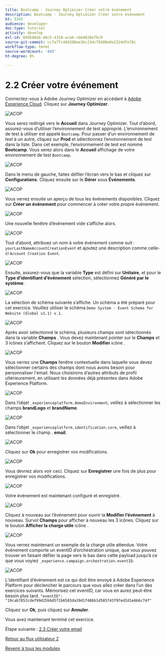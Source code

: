 ```yaml
---
title: Bootcamp - Journey Optimizer Créer votre événement
description: Bootcamp - Journey Optimizer Créer votre événement
kt: 5342
audience: developer
doc-type: tutorial
activity: develop
exl-id: 89db40ab-d4c5-4310-aca6-cb64828e7bc9
source-git-commit: cc7a77c4dd380ae1bc23dc75608e8e2224dfe78c
workflow-type: tm+mt
source-wordcount: '443'
ht-degree: 0%

---
```


# 2.2 Créer votre événement

Connectez-vous à Adobe Journey Optimizer en accédant à [Adobe Experience Cloud](https://experience.adobe.com). Cliquez sur **Journey Optimizer**.

![ACOP](./images/acophome.png)

Vous serez redirigé vers le **Accueil**  dans Journey Optimizer. Tout d’abord, assurez-vous d’utiliser l’environnement de test approprié. L’environnement de test à utiliser est appelé `Bootcamp`. Pour passer d’un environnement de test à un autre, cliquez sur **Prod** et sélectionnez l’environnement de test dans la liste. Dans cet exemple, l’environnement de test est nommé **Bootcamp**. Vous serez alors dans le **Accueil** affichage de votre environnement de test `Bootcamp`.

![ACOP](./images/acoptriglp.png)

Dans le menu de gauche, faites défiler l’écran vers le bas et cliquez sur **Configurations**. Cliquez ensuite sur le **Gérer** sous **Événements**.

![ACOP](./images/acopmenu.png)

Vous verrez ensuite un aperçu de tous les événements disponibles. Cliquez sur **Créer un événement** pour commencer à créer votre propre événement.

![ACOP](./images/emptyevent.png)

Une nouvelle fenêtre d’événement vide s’affiche alors.

![ACOP](./images/emptyevent1.png)

Tout d’abord, attribuez un nom à votre événement comme suit : `yourLastNameAccountCreationEvent` et ajoutez une description comme celle-ci `Account Creation Event`.

![ACOP](./images/eventdescription.png)

Ensuite, assurez-vous que la variable **Type** est défini sur **Unitaire**, et pour le **Type d’identifiant d’événement** sélection, sélectionnez **Généré par le système**.

![ACOP](./images/eventidtype.png)

La sélection de schéma suivante s’affiche. Un schéma a été préparé pour cet exercice. Veuillez utiliser le schéma `Demo System - Event Schema for Website (Global v1.1) v.1`.

![ACOP](./images/eventschema.png)

Après avoir sélectionné le schéma, plusieurs champs sont sélectionnés dans la variable **Champs** . Vous devez maintenant pointer sur le **Champs** et 3 icônes s’affichent. Cliquez sur le bouton **Modifier** icône .

![ACOP](./images/eventpayload.png)

Vous verrez une **Champs** fenêtre contextuelle dans laquelle vous devez sélectionner certains des champs dont nous avons besoin pour personnaliser l&#39;email.  Nous choisirons d’autres attributs de profil ultérieurement, en utilisant les données déjà présentes dans Adobe Experience Platform.

![ACOP](./images/eventfields.png)

Dans l’objet `_experienceplatform.demoEnvironment`, veillez à sélectionner les champs **brandLogo** et **brandName**.

![ACOP](./images/eventpayloadbr.png)

Dans l’objet `_experienceplatform.identification.core`, veillez à sélectionner le champ . **email**.

![ACOP](./images/eventpayloadbrid.png)

Cliquez sur **Ok** pour enregistrer vos modifications.

![ACOP](./images/saveok.png)

Vous devriez alors voir ceci. Cliquez sur **Enregistrer** une fois de plus pour enregistrer vos modifications.

![ACOP](./images/eventsave.png)

Votre événement est maintenant configuré et enregistré.

![ACOP](./images/eventdone.png)

Cliquez à nouveau sur l’événement pour ouvrir la **Modifier l’événement** à nouveau. Survol **Champs** pour afficher à nouveau les 3 icônes. Cliquez sur le bouton **Afficher la charge utile** icône .

![ACOP](./images/viewevent.png)

Vous verrez maintenant un exemple de la charge utile attendue.
Votre événement comporte un eventID d’orchestration unique, que vous pouvez trouver en faisant défiler la page vers le bas dans cette payload jusqu’à ce que vous voyiez `_experience.campaign.orchestration.eventID`.

![ACOP](./images/payloadeventID.png)

L’identifiant d’événement est ce qui doit être envoyé à Adobe Experience Platform pour déclencher le parcours que vous allez créer dans l’un des exercices suivants. Mémorisez cet eventID, car vous en aurez peut-être besoin plus tard.
`"eventID": "19cab7852cdef99d25b6d5f1b6503da39d1f486b1d585743f97ed2d1e6b6c74f"`

Cliquez sur **Ok**, puis cliquez sur **Annuler**.

Vous avez maintenant terminé cet exercice.

Étape suivante : [2.3 Créer votre email](./ex3.md)

[Retour au flux utilisateur 2](./uc2.md)

[Revenir à tous les modules](../../overview.md)
